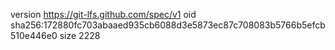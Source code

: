 version https://git-lfs.github.com/spec/v1
oid sha256:172880fc703abaaed935cb6088d3e5873ec87c708083b5766b5efcb510e446e0
size 2228
